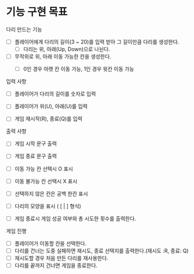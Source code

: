 # 기능 구현 목표

다리 만드는 기능
- [ ]  플레이어에게 다리의 길이(3 ~ 20)를 입력 받아 그 길이만큼 다리를 생성한다.
    - [ ]  다리는 위, 아래(Up, Down)으로 나뉜다.
- [ ]  무작위로 위, 아래 이동 가능한 칸을 생성한다.
    - [ ]  0인 경우 아랫 칸 이동 가능, 1인 경우 윗칸 이동 가능


입력 사항
- [ ]  플레이어가 다리의 길이를 숫자로 입력
- [ ]  플레이어가 위(U), 아래(U)를 입력
- [ ]  게임 재시작(R), 종료(Q)를 입력


출력 사항
- [ ]  게임 시작 문구 출력
- [ ]  게임 종료 문구 출력
- [ ]  이동 가능 칸 선택시 O 표시
- [ ]  이동 불가능 칸 선택시 X 표시
- [ ]  선택하지 않은 칸은 공백 한칸 표시
- [ ]  다리의 모양을 표시 ( [ | ] 형식)
- [ ]  게임 종료시 게임 성공 여부와 총 시도한 횟수를 출력한다.


게임 진행
- [ ]  플레이어가 이동할 칸을 선택한다.
- [ ]  다리를 건너는 도중 실패하면 재시도, 종료 선택지를 출력한다.(재시도 :R, 종료: Q)
- [ ]  재시도할 경우 처음 만든 다리를 재사용한다.
- [ ]  다리를  끝까지 건너면 게임을 종료한다.